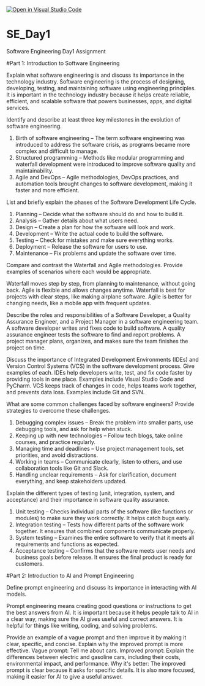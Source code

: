 [![Open in Visual Studio Code](https://classroom.github.com/assets/open-in-vscode-2e0aaae1b6195c2367325f4f02e2d04e9abb55f0b24a779b69b11b9e10269abc.svg)](https://classroom.github.com/online_ide?assignment_repo_id=18415165&assignment_repo_type=AssignmentRepo)
# SE_Day1
Software Engineering Day1 Assignment

#Part 1: Introduction to Software Engineering

  Explain what software engineering is and discuss its importance in the technology industry.
  Software engineering is the process of designing, developing, testing, and maintaining software using engineering principles. 
  It is important in the technology industry because it helps create reliable, efficient, and scalable software that powers businesses, apps, and digital services.

Identify and describe at least three key milestones in the evolution of software engineering.
1.  Birth of software engineering – The term software engineering was introduced to address the software crisis, as programs became more complex and difficult to manage. 
2. Structured programming – Methods like modular programming and waterfall development were introduced to improve software quality and maintainability. 
3. Agile and DevOps – Agile methodologies, DevOps practices, and automation tools brought changes to software development, making it faster and more efficient.


List and briefly explain the phases of the Software Development Life Cycle.
1. Planning – Decide what the software should do and how to build it. 
2. Analysis – Gather details about what users need.
3. Design – Create a plan for how the software will look and work.
4. Development – Write the actual code to build the software.
5. Testing – Check for mistakes and make sure everything works.
6. Deployment – Release the software for users to use.
7. Maintenance – Fix problems and update the software over time.


Compare and contrast the Waterfall and Agile methodologies. Provide examples of scenarios where each would be appropriate.

  Waterfall moves step by step, from planning to maintenance, without going back. Agile is flexible and allows changes anytime. 
  Waterfall is best for projects with clear steps, like making airplane software. Agile is better for changing needs, like a mobile app with frequent updates.


Describe the roles and responsibilities of a Software Developer, a Quality Assurance Engineer, and a Project Manager in a software engineering team.
  A software developer writes and fixes code to build software.
  A quality assurance engineer tests the software to find and report problems.
  A project manager plans, organizes, and makes sure the team finishes the project on time.


Discuss the importance of Integrated Development Environments (IDEs) and Version Control Systems (VCS) in the software development process. Give examples of each.
  IDEs help developers write, test, and fix code faster by providing tools in one place. Examples include Visual Studio Code and PyCharm. 
  VCS keeps track of changes in code, helps teams work together, and prevents data loss. Examples include Git and SVN.


What are some common challenges faced by software engineers? Provide strategies to overcome these challenges.
  1. Debugging complex issues – Break the problem into smaller parts, use debugging tools, and ask for help when stuck.
  2. Keeping up with new technologies – Follow tech blogs, take online courses, and practice regularly.
  3. Managing time and deadlines – Use project management tools, set priorities, and avoid distractions. 
  4. Working in teams – Communicate clearly, listen to others, and use collaboration tools like Git and Slack.
  5. Handling unclear requirements – Ask for clarification, document everything, and keep stakeholders updated.


Explain the different types of testing (unit, integration, system, and acceptance) and their importance in software quality assurance.
  1. Unit testing – Checks individual parts of the software (like functions or modules) to make sure they work correctly. It helps catch bugs early. 
  2. Integration testing – Tests how different parts of the software work together. It ensures that combined components communicate properly.  
  3. System testing – Examines the entire software to verify that it meets all requirements and functions as expected.  
  4. Acceptance testing – Confirms that the software meets user needs and business goals before release. It ensures the final product is ready for customers.


#Part 2: Introduction to AI and Prompt Engineering


Define prompt engineering and discuss its importance in interacting with AI models.

  Prompt engineering means creating good questions or instructions to get the best answers from AI.
  It is important because it helps people talk to AI in a clear way, making sure the AI gives useful and correct answers.
  It is helpful for things like writing, coding, and solving problems.


Provide an example of a vague prompt and then improve it by making it clear, specific, and concise. Explain why the improved prompt is more effective.
  Vague prompt: Tell me about cars.
  Improved prompt: Explain the differences between electric and gasoline cars, including their costs, environmental impact, and performance.
  Why it's better: The improved prompt is clear because it asks for specific details. It is also more focused, making it easier for AI to give a useful answer.
